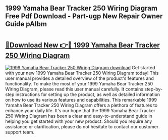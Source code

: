 ## 1999 Yamaha Bear Tracker 250 Wiring Diagram Free Pdf Download - Part-ugp New Repair Owner Guide pAIbm

# <h2><a href="http://dfivbyd.blite.top/?on=1999+Yamaha+Bear+Tracker+250+Wiring+Diagram">🔗Download New 👉🔴 1999 Yamaha Bear Tracker 250 Wiring Diagram</a></h2>

[![1999 Yamaha Bear Tracker 250 Wiring Diagram download](https://i.imgur.com/lujVjoI.png)](http://dfivbyd.blite.top/?on=1999+Yamaha+Bear+Tracker+250+Wiring+Diagram)
Get started with your new 1999 Yamaha Bear Tracker 250 Wiring Diagram today! This user manual provides a detailed overview of the product's features and functionality. To make the most of your 1999 Yamaha Bear Tracker 250 Wiring Diagram, please read this user manual carefully. It contains step-by-step instructions for setting up the product, as well as detailed information on how to use its various features and capabilities. This remarkable 1999 Yamaha Bear Tracker 250 Wiring Diagram offers a plethora of features to enhance your daily life. It's our hope that the 1999 Yamaha Bear Tracker 250 Wiring Diagram has been a clear and easy-to-understand guide in helping you get started with your new product. Should you require any assistance or clarification, please do not hesitate to contact our customer support team.
